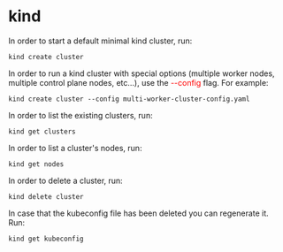 # kind
In order to start a default minimal kind cluster, run:
```shell
kind create cluster
```
In order to run a kind cluster with special options (multiple worker nodes, multiple control plane nodes, etc...), use
the <span style="color:red"> --config </span> flag. For example:
```shell
kind create cluster --config multi-worker-cluster-config.yaml
```
In order to list the existing clusters, run:
```shell
kind get clusters
```
In order to list a cluster's nodes, run:
```shell
kind get nodes
```
In order to delete a cluster, run:
```shell
kind delete cluster
```
In case that the kubeconfig file has been deleted you can regenerate it. Run:
```shell
kind get kubeconfig
```
